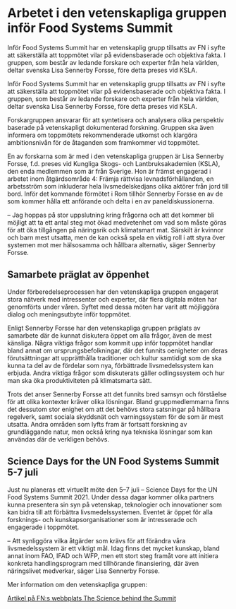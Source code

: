 # Arbetet i den vetenskapliga gruppen inför Food Systems Summit

Inför Food Systems Summit har en vetenskaplig grupp tillsatts av FN i syfte att säkerställa att toppmötet vilar på evidensbaserade och objektiva fakta. I gruppen, som består av ledande forskare och experter från hela världen, deltar svenska Lisa Sennerby Forsse, före detta preses vid KSLA.

Inför Food Systems Summit har en vetenskaplig grupp tillsatts av FN i syfte att säkerställa att toppmötet vilar på evidensbaserade och objektiva fakta. I gruppen, som består av ledande forskare och experter från hela världen, deltar svenska Lisa Sennerby Forsse, före detta preses vid KSLA.

Forskargruppen ansvarar för att syntetisera och analysera olika perspektiv baserade på vetenskapligt dokumenterad forskning. Gruppen ska även informera om toppmötets rekommenderade utkomst och klargöra ambitionsnivån för de åtaganden som framkommer vid toppmötet.

En av forskarna som är med i den vetenskapliga gruppen är Lisa Sennerby Forsse, f.d. preses vid Kungliga Skogs- och Lantbruksakademien (KSLA), den enda medlemmen som är från Sverige. Hon är främst engagerad i arbetet inom åtgärdsområde 4: Främja rättvisa levnadsförhållanden, en arbetsström som inkluderar hela livsmedelskedjans olika aktörer från jord till bord. Inför det kommande förmötet i Rom tillhör Sennerby Forsse en av de som kommer hålla ett anförande och delta i en av paneldiskussionerna.

– Jag hoppas på stor uppslutning kring frågorna och att det kommer bli möjligt att ta ett antal steg mot ökad medvetenhet om vad som måste göras för att öka tillgången på näringsrik och klimatsmart mat. Särskilt är kvinnor och barn mest utsatta, men de kan också spela en viktig roll i att styra över systemen mot mer hälsosamma och hållbara alternativ, säger Sennerby Forsse.

## Samarbete präglat av öppenhet

Under förberedelseprocessen har den vetenskapliga gruppen engagerat stora nätverk med intressenter och experter, där flera digitala möten har genomförts under våren. Syftet med dessa möten har varit att möjliggöra dialog och meningsutbyte inför toppmötet.

Enligt Sennerby Forsse har den vetenskapliga gruppen präglats av samarbete där de kunnat diskutera öppet om alla frågor, även de mest känsliga. Några viktiga frågor som kommit upp inför toppmötet handlar bland annat om ursprungsbefolkningar, där det funnits oenigheter om deras förutsättningar att upprätthålla traditioner och kultur samtidigt som de ska kunna ta del av de fördelar som nya, förbättrade livsmedelssystem kan erbjuda. Andra viktiga frågor som diskuterats gäller odlingssystem och hur man ska öka produktiviteten på klimatsmarta sätt.

Trots det anser Sennerby Forsse att det funnits bred samsyn och förståelse för att olika kontexter kräver olika lösningar. Bland gruppmedlemmarna finns det dessutom stor enighet om att det behövs stora satsningar på hållbara regelverk, samt sociala skyddsnät och varningssystem för de som är mest utsatta. Andra områden som lyfts fram är fortsatt forskning av grundläggande natur, men också kring nya tekniska lösningar som kan användas där de verkligen behövs.

## Science Days for the UN Food Systems Summit 5-7 juli

Just nu planeras ett virtuellt möte den 5–7 juli – Science Days for the UN Food Systems Summit 2021. Under dessa dagar kommer olika partners kunna presentera sin syn på vetenskap, teknologier och innovationer som kan bidra till att förbättra livsmedelssystemen. Eventet är öppet för alla forsknings- och kunskapsorganisationer som är intresserade och engagerade i toppmötet.

– Att synliggöra vilka åtgärder som krävs för att förändra våra livsmedelssystem är ett viktigt mål. Idag finns det mycket kunskap, bland annat inom FAO, IFAD och WFP, men ett stort steg framåt vore att initiera konkreta handlingsprogram med tillhörande finansiering, där även näringslivet medverkar, säger Lisa Sennerby Forsse.

Mer information om den vetenskapliga gruppen:

[Artikel på FN:s webbplats The Science behind the Summit](https://www.un.org/en/food-systems-summit/the-science)
